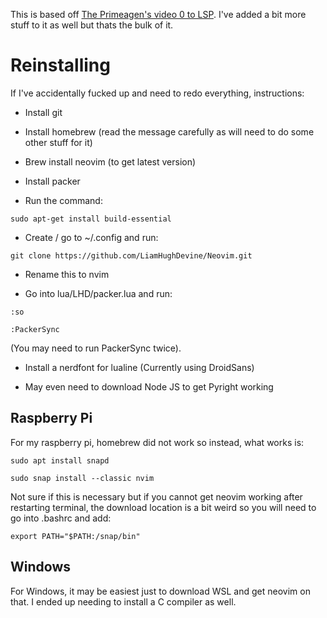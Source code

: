 This is based off [The Primeagen's video 0 to LSP](https://www.youtube.com/watch?v=w7i4amO_zaE).
I've added a bit more stuff to it as well but thats the bulk of it.

# Reinstalling

If I've accidentally fucked up and need to redo everything, instructions:

- Install git

- Install homebrew (read the message carefully as will need to do some other
stuff for it)

- Brew install neovim (to get latest version)

- Install packer

- Run the command:

`sudo apt-get install build-essential`

- Create / go to ~/.config and run:

`git clone https://github.com/LiamHughDevine/Neovim.git`

- Rename this to nvim

- Go into lua/LHD/packer.lua and run:

`:so`

`:PackerSync`

(You may need to run PackerSync twice).

- Install a nerdfont for lualine (Currently using DroidSans)

- May even need to download Node JS to get Pyright working

## Raspberry Pi

For my raspberry pi, homebrew did not work so instead, what works is:

`sudo apt install snapd`

`sudo snap install --classic nvim`

Not sure if this is necessary but if you cannot get neovim working after
restarting terminal, the download location is a bit weird so you will need to go
into .bashrc and add:

`export PATH="$PATH:/snap/bin"`

## Windows

For Windows, it may be easiest just to download WSL and get neovim on that. I
ended up needing to install a C compiler as well.
